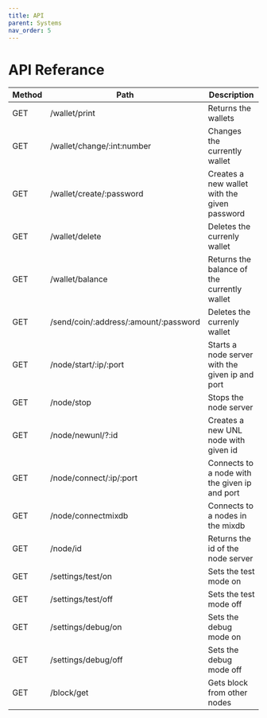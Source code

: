 ```yaml
---
title: API
parent: Systems
nav_order: 5
---
```


# API Referance

| Method | Path | Description |
|---|---|---|
| GET | /wallet/print | Returns the wallets |
| GET | /wallet/change/:int:number | Changes the currently wallet | 
| GET | /wallet/create/:password | Creates a new wallet with the given password |
| GET | /wallet/delete | Deletes the currenly wallet |
| GET | /wallet/balance | Returns the balance of the currently wallet |
| GET | /send/coin/:address/:amount/:password | Deletes the currenly wallet |
| GET | /node/start/:ip/:port | Starts a node server with the given ip and port |
| GET | /node/stop | Stops the node server |
| GET | /node/newunl/?:id | Creates a new UNL node with given id |
| GET | /node/connect/:ip/:port | Connects to a node with the given ip and port |
| GET | /node/connectmixdb | Connects to a nodes in the mixdb |
| GET | /node/id | Returns the id of the node server |
| GET | /settings/test/on | Sets the test mode on |
| GET | /settings/test/off | Sets the test mode off |
| GET | /settings/debug/on | Sets the debug mode on |
| GET | /settings/debug/off | Sets the debug mode off |
| GET | /block/get | Gets block from other nodes |
